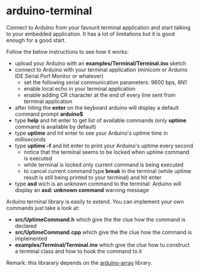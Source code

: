 # arduino-terminal
Connect to Arduino from your favourit terminal application and start talking to your embedded application. It has a lot of limitations but it is good enough for a good start.

Follow the below instructions to see how it works:
* upload your Arduino with an **examples/Terminal/Terminal.ino** sketch
* connect to Arduino with your terminal application (minicom or Arduino IDE Serial Port Monitor or whatever)
  * set the following serial communication parameters: 9600 bps, 8N1
  * enable local echo in your terminal application
  * enable adding CR character at the end of every line sent from terminal application 
 * after hiting the **enter** on the keyboard arduino will display a default command prompt **arduino$**
 * type **help** and hit enter to get list of available commands (only **uptime** command is available by default)
 * type **uptime** and hit enter to see your Arduino's uptime time in milliseconds
 * type **uptime -f** and hit enter to print your Arduino's uptime every second
   * notice that the terminal seems to be locked when uptime command is executed
   * while terminal is locked only current command is being executed
   * to cancel current command type **break** in the terminal (while uptime result is still being printed to your terminal) and hit enter
 * type **asd** wich is an unknown command to the terminal: Arduino will display an **asd: unknown command** warning message

Arduino terminal library is easily to extend. You can implement your own commands just take a look at:
* **src/UptimeCommand.h** which give the the clue how the command is declared
* **src/UptimeCommand.cpp** which give the the clue how the command is implemented
* **examples/Terminal/Terminal.ino**  which give the clue how tu construct a terminal class and how to hook the command to it

Remark: this librarary depends on the [arduino-array](https://github.com/wmarkow/arduino-array) library.



